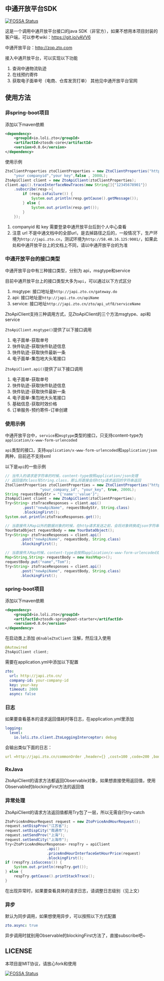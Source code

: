 ## 中通开放平台SDK
[![FOSSA Status](https://app.fossa.io/api/projects/git%2Bgithub.com%2Fchocotan%2Fztosdk.svg?type=shield)](https://app.fossa.io/projects/git%2Bgithub.com%2Fchocotan%2Fztosdk?ref=badge_shield)

这是一个调用中通开放平台接口的java SDK（非官方），如果不想用本项目封装的客户端，可以参考wiki：https://git.io/vAVV6

中通开放平台：http://zop.zto.com

接入中通开放平台，可以实现以下功能
1. 查询中通物流轨迹
2. 在线预约寄件
3. 获取电子面单号（电商、仓库发货打单）
其他见中通开放平台官网

## 使用方法

### 非spring-boot项目

添加以下maven依赖

```xml
<dependency>
    <groupId>io.loli.zto</groupId>
    <artifactId>ztosdk-core</artifactId>
    <version>0.0.6</version>
</dependency>
```
使用示例
```java
ZtoClientProperties ztoClientProperties = new ZtoClientProperties("http://japi.zto.cn/",
    "your companyid","your key",false , 2000L);
ZtoApiClient client = new ZtoApiClient(ztoClientProperties);
client.api().traceInterfaceNewTraces(new String[]{"12345678901"})
    .subscribe(resp->{
        if (resp.isFailure()) {
            System.out.println(resp.getCause().getMessage());
        } else {
            System.out.println(resp.get());
        }
    });
```

1. companyid 和 key 需要登录中通开放平台后到个人中心查看
2. 注意 url 不是中通文档中的全部url，是去掉路径之后的，一般情况下，生产环境为`http://japi.zto.cn`，测试环境为`http://58.40.16.125:9001/`，如果此处和中通开放平台上的文档上不同，请以中通开放平台的为准


### 中通开放平台的接口类型
中通开放平台中有三种接口类型，分别为 api，msgtype和service


目前中通开放平台上的接口类型大多为`api`，可以通过以下方式区分

1. msgtype: 接口地址是`http://japi.zto.cn/gateway.do`
2. api: 接口地址是`http://japi.zto.cn/apiName`
3. service: 接口地址`http://japi.zto.cn/zto/api_utf8/serviceName`


ZtoApiClient支持三种调用方式，见ZtoApiClient的三个方法msgtype、api和service


`ZtoApiClient.msgtype()`提供了以下接口调用
1. 电子面单-获取单号
2. 快件轨迹-获取快件轨迹信息
3. 快件轨迹-获取快件最新一条
4. 电子面单-集包地大头笔接口


`ZtoApiClient.api()`提供了以下接口调用
1. 电子面单-获取单号
2. 快件轨迹-获取快件轨迹信息
3. 快件轨迹-获取快件最新一条
4. 电子面单-集包地大头笔接口
5. 基础信息-获取时效价格
6. 订单服务-预约寄件-订单创建

### 使用示例
中通开放平台中，`service`和`msgtype`类型的接口，只支持content-type为`application/x-www-form-urlencoded`

`api`类型的接口，支持`application/x-www-form-urlencoded`和`application/json`两种，目前还不支持xml


以下是`api`的一些示例

```java
// 当传入的请求是字符串的时候，content-type按照application/json处理
// 返回值的class写String.class，那么将直接会将http请求返回的字符串返回
ZtoClientProperties ztoClientProperties = new ZtoClientProperties("http://japi.zto.cn/",
                "your_company_id", "your_key", true, 2000L);
String requestBodyStr = "{'name':'value'}";
ZtoApiClient client = new ZtoApiClient(ztoClientProperties);
Try<String> ztoTraceResponses = client.api()
        .post("newApiName", requestBodyStr, String.class)
        .blockingFirst();
System.out.println(ztoTraceResponses.get());
```

```java
// 当直接传入Map以外的数据对象的时候，在http请求发送之前，会将对象转换成json字符串，content-type也会按照application/json处理
YourDataObject requestBody = new YourDataObject();
Try<String> ztoTraceResponses = client.api()
       .post("newApiName", requestBody, String.class)
       .blockingFirst();
```

```java
// 当直接传入Map时候，content-type会按照application/x-www-form-urlencoded处理
Map<String,String> requestBody = new HashMap<>();
requestBody.put("name","Tom");
Try<String> ztoTraceResponses = client.api()
       .post("newApiName", requestBody, String.class)
       .blockingFirst();
```


### spring-boot项目
添加以下maven依赖
```xml
<dependency>
    <groupId>io.loli.zto</groupId>
    <artifactId>ztosdk-springboot-starter</artifactId>
    <version>0.0.6</version>
</dependency>
```

在启动类上添加 `@EnableZtoClient` 注解，然后注入使用
```java
@Autowired
ZtoApiClient client;
```

需要在application.yml中添加以下配置
```yaml
zto:
  url: http://japi.zto.cn/
  company-id: your-company-id
  key: your-key
  timeout: 2000
  async: false
```

### 日志
如果要查看基本的请求返回值耗时等日志，在application.yml里添加
```yaml
logging:
  level:
    io.loli.zto.client.ZtoLoggingInterceptor: debug
```
会输出类似下面的日志：
```yaml
url =http://japi.zto.cn/commonOrder ,header={} ,cost=100 ,code=200 ,body=>{{}} ,response={}
```

### RxJava
ZtoApiClient的请求方法都返回Observable对象，如果想直接使用返回值，使用Observable的blockingFirst方法的返回值

### 异常处理
ZtoApiClient的请求方法返回值都用Try包了一层，所以无需自行try-catch

```java
ZtoPriceAndHourRequest request = new ZtoPriceAndHourRequest();
request.setDispProv("江苏省");
request.setDispCity("南通市");
request.setSendProv("上海");
request.setSendCity("上海市");
Try<ZtoPriceAndHourResponse> respTry = apiClient
                   .api()
                   .priceAndHourInterfaceGetHourPrice(request)
                   .blockingFirst();
if (respTry.isSuccess()) {
    System.out.println(respTry.get());
} else {
    respTry.getCause().printStackTrace();
}
```
在出现异常时，如果要查看具体的请求日志，请调整日志级别（见上文）

### 异步
默认为同步调用，如果想使用异步，可以按照以下方式配置

```yaml
zto.async: true
```
异步调用时就别用Observable的blockingFirst方法了，直接subscribe吧~

## LICENSE
本项目是MIT协议，请放心fork和使用


[![FOSSA Status](https://app.fossa.io/api/projects/git%2Bgithub.com%2Fchocotan%2Fztosdk.svg?type=large)](https://app.fossa.io/projects/git%2Bgithub.com%2Fchocotan%2Fztosdk?ref=badge_large)